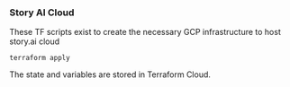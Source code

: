### Story AI Cloud

These TF scripts exist to create the necessary GCP infrastructure to host story.ai cloud

```
terraform apply
```

The state and variables are stored in Terraform Cloud.
